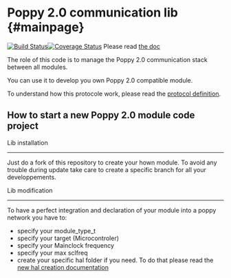 Poppy 2.0 communication lib  {#mainpage}
===========================


[![Build Status](https://travis-ci.org/MakingBot/MakingBot-master-com.svg?branch=update)](https://travis-ci.org/MakingBot/MakingBot-master-com)[![Coverage Status](https://coveralls.io/repos/MakingBot/MakingBot-master-com/badge.svg?branch=update&service=github)](https://coveralls.io/github/MakingBot/MakingBot-master-com?branch=update)
Please read [the doc](http://MakingBot.github.io/MakingBot-master-com/)


The role of this code is to manage the Poppy 2.0 communication stack between all modules.

You can use it to develop you own Poppy 2.0 compatible module.

To understand how this protocole work, please read the [protocol definition](doc/protocol_definition.md).

How to start a new Poppy 2.0 module code project
------------------------------------------------

Lib installation
________________

Just do a fork of this repository to create your hown module. To avoid any trouble during update take care to create a specific branch for all your developpements.

Lib modification
________________

To have a perfect integration and declaration of your module into a poppy network you have to:
 - specify your module_type_t
 - specify your target (Microcontroler)
 - specify your Mainclock frequency
 - specify your max sclfreq
 - create your specific hal folder if you need. To do that please read the [new hal creation documentation](doc/hal_creation.md)
